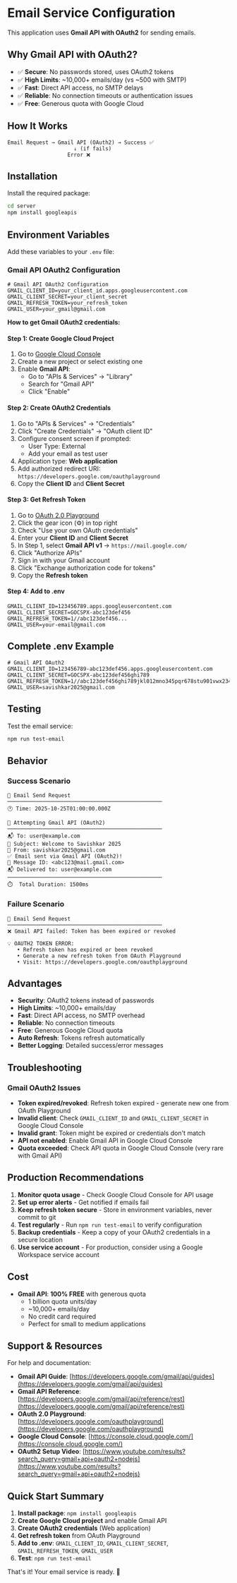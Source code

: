 # Email Service Configuration

This application uses **Gmail API with OAuth2** for sending emails.

## Why Gmail API with OAuth2?

- ✅ **Secure**: No passwords stored, uses OAuth2 tokens
- ✅ **High Limits**: ~10,000+ emails/day (vs ~500 with SMTP)
- ✅ **Fast**: Direct API access, no SMTP delays
- ✅ **Reliable**: No connection timeouts or authentication issues
- ✅ **Free**: Generous quota with Google Cloud

## How It Works

```
Email Request → Gmail API (OAuth2) → Success ✅
                     ↓ (if fails)
                   Error ❌
```

## Installation

Install the required package:

```bash
cd server
npm install googleapis
```

## Environment Variables

Add these variables to your `.env` file:

### Gmail API OAuth2 Configuration

```env
# Gmail API OAuth2 Configuration
GMAIL_CLIENT_ID=your_client_id.apps.googleusercontent.com
GMAIL_CLIENT_SECRET=your_client_secret
GMAIL_REFRESH_TOKEN=your_refresh_token
GMAIL_USER=your_gmail@gmail.com
```

**How to get Gmail OAuth2 credentials:**

#### Step 1: Create Google Cloud Project
1. Go to [Google Cloud Console](https://console.cloud.google.com/)
2. Create a new project or select existing one
3. Enable **Gmail API**:
   - Go to "APIs & Services" → "Library"
   - Search for "Gmail API"
   - Click "Enable"

#### Step 2: Create OAuth2 Credentials
1. Go to "APIs & Services" → "Credentials"
2. Click "Create Credentials" → "OAuth client ID"
3. Configure consent screen if prompted:
   - User Type: External
   - Add your email as test user
4. Application type: **Web application**
5. Add authorized redirect URI: `https://developers.google.com/oauthplayground`
6. Copy the **Client ID** and **Client Secret**

#### Step 3: Get Refresh Token
1. Go to [OAuth 2.0 Playground](https://developers.google.com/oauthplayground)
2. Click the gear icon (⚙️) in top right
3. Check "Use your own OAuth credentials"
4. Enter your **Client ID** and **Client Secret**
5. In Step 1, select **Gmail API v1** → `https://mail.google.com/`
6. Click "Authorize APIs"
7. Sign in with your Gmail account
8. Click "Exchange authorization code for tokens"
9. Copy the **Refresh token**

#### Step 4: Add to .env
```env
GMAIL_CLIENT_ID=123456789.apps.googleusercontent.com
GMAIL_CLIENT_SECRET=GOCSPX-abc123def456
GMAIL_REFRESH_TOKEN=1//abc123def456...
GMAIL_USER=your-email@gmail.com
```

## Complete .env Example

```env
# Gmail API OAuth2
GMAIL_CLIENT_ID=123456789-abc123def456.apps.googleusercontent.com
GMAIL_CLIENT_SECRET=GOCSPX-abc123def456ghi789
GMAIL_REFRESH_TOKEN=1//abc123def456ghi789jkl012mno345pqr678stu901vwx234yz
GMAIL_USER=savishkar2025@gmail.com
```

## Testing

Test the email service:

```bash
npm run test-email
```

## Behavior

### Success Scenario
```
📧 Email Send Request
─────────────────────────────────────────────────
🕐 Time: 2025-10-25T01:00:00.000Z

📧 Attempting Gmail API (OAuth2)
─────────────────────────────────────────────────
📬 To: user@example.com
📝 Subject: Welcome to Savishkar 2025
👤 From: savishkar2025@gmail.com
✅ Email sent via Gmail API (OAuth2)!
📨 Message ID: <abc123@mail.gmail.com>
📬 Delivered to: user@example.com
─────────────────────────────────────────────────
⏱️  Total Duration: 1500ms
```

### Failure Scenario
```
📧 Email Send Request
─────────────────────────────────────────────────
❌ Gmail API failed: Token has been expired or revoked

💡 OAUTH2 TOKEN ERROR:
   • Refresh token has expired or been revoked
   • Generate a new refresh token from OAuth Playground
   • Visit: https://developers.google.com/oauthplayground
```

## Advantages

- **Security**: OAuth2 tokens instead of passwords
- **High Limits**: ~10,000+ emails/day
- **Fast**: Direct API access, no SMTP overhead
- **Reliable**: No connection timeouts
- **Free**: Generous Google Cloud quota
- **Auto Refresh**: Tokens refresh automatically
- **Better Logging**: Detailed success/error messages

## Troubleshooting

### Gmail OAuth2 Issues
- **Token expired/revoked**: Refresh token expired - generate new one from OAuth Playground
- **Invalid client**: Check `GMAIL_CLIENT_ID` and `GMAIL_CLIENT_SECRET` in Google Cloud Console
- **Invalid grant**: Token might be expired or credentials don't match
- **API not enabled**: Enable Gmail API in Google Cloud Console
- **Quota exceeded**: Check API quota in Google Cloud Console (very rare with Gmail API)

## Production Recommendations

1. **Monitor quota usage** - Check Google Cloud Console for API usage
2. **Set up error alerts** - Get notified if emails fail
3. **Keep refresh token secure** - Store in environment variables, never commit to git
4. **Test regularly** - Run `npm run test-email` to verify configuration
5. **Backup credentials** - Keep a copy of your OAuth2 credentials in a secure location
6. **Use service account** - For production, consider using a Google Workspace service account

## Cost

- **Gmail API**: **100% FREE** with generous quota
  - 1 billion quota units/day
  - ~10,000+ emails/day
  - No credit card required
  - Perfect for small to medium applications

## Support & Resources

For help and documentation:
- **Gmail API Guide**: [https://developers.google.com/gmail/api/guides](https://developers.google.com/gmail/api/guides)
- **Gmail API Reference**: [https://developers.google.com/gmail/api/reference/rest](https://developers.google.com/gmail/api/reference/rest)
- **OAuth 2.0 Playground**: [https://developers.google.com/oauthplayground](https://developers.google.com/oauthplayground)
- **Google Cloud Console**: [https://console.cloud.google.com/](https://console.cloud.google.com/)
- **OAuth2 Setup Video**: [https://www.youtube.com/results?search_query=gmail+api+oauth2+nodejs](https://www.youtube.com/results?search_query=gmail+api+oauth2+nodejs)

## Quick Start Summary

1. **Install package**: `npm install googleapis`
2. **Create Google Cloud project** and enable Gmail API
3. **Create OAuth2 credentials** (Web application)
4. **Get refresh token** from OAuth Playground
5. **Add to .env**: `GMAIL_CLIENT_ID`, `GMAIL_CLIENT_SECRET`, `GMAIL_REFRESH_TOKEN`, `GMAIL_USER`
6. **Test**: `npm run test-email`

That's it! Your email service is ready. 🚀
